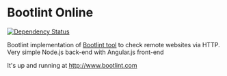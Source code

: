 # Bootlint Online
[![Dependency Status](https://david-dm.org/eduardinni/bootlint-online.svg)](https://david-dm.org/eduardinni/bootlint-online)


Bootlint implementation of [Bootlint tool](https://github.com/twbs/bootlint) to check remote websites via HTTP. Very simple Node.js back-end with Angular.js front-end

It's up and running at http://www.bootlint.com
